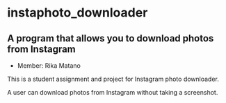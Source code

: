 # instaphoto_downloader
## A program that allows you to download photos from Instagram 

- Member: Rika Matano

This is a student assignment and project for Instagram photo downloader. 

A user can download photos from Instagram without taking a screenshot. 

